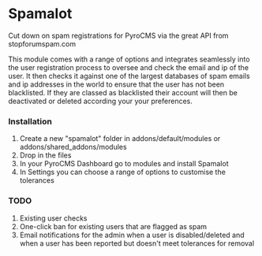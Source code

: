 Spamalot
========

Cut down on spam registrations for PyroCMS via the great API from stopforumspam.com

This module comes with a range of options and integrates seamlessly into the user registration process to oversee and check the email and ip of the user. It then checks it against one of the largest databases of spam emails and ip addresses in the world to ensure that the user has not been blacklisted. If they are classed as blacklisted their account will then be deactivated or deleted according your your preferences.

### Installation

1. Create a new "spamalot" folder in addons/default/modules or addons/shared_addons/modules
2. Drop in the files
3. In your PyroCMS Dashboard go to modules and install Spamalot
4. In Settings you can choose a range of options to customise the tolerances

### TODO

1. Existing user checks
2. One-click ban for existing users that are flagged as spam
3. Email notifications for the admin when a user is disabled/deleted and when a user has been reported but doesn't meet tolerances for removal
